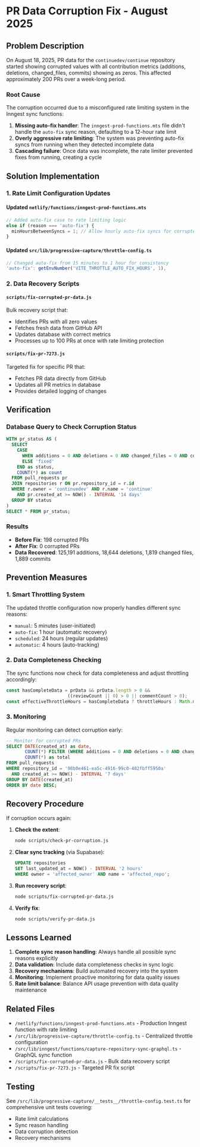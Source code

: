 # PR Data Corruption Fix - August 2025

## Problem Description

On August 18, 2025, PR data for the `continuedev/continue` repository started showing corrupted values with all contribution metrics (additions, deletions, changed_files, commits) showing as zeros. This affected approximately 200 PRs over a week-long period.

### Root Cause

The corruption occurred due to a misconfigured rate limiting system in the Inngest sync functions:

1. **Missing auto-fix handler**: The `inngest-prod-functions.mts` file didn't handle the `auto-fix` sync reason, defaulting to a 12-hour rate limit
2. **Overly aggressive rate limiting**: The system was preventing auto-fix syncs from running when they detected incomplete data
3. **Cascading failure**: Once data was incomplete, the rate limiter prevented fixes from running, creating a cycle

## Solution Implementation

### 1. Rate Limit Configuration Updates

#### Updated `netlify/functions/inngest-prod-functions.mts`
```typescript
// Added auto-fix case to rate limiting logic
else if (reason === 'auto-fix') {
  minHoursBetweenSyncs = 1; // Allow hourly auto-fix syncs for corrupted data
}
```

#### Updated `src/lib/progressive-capture/throttle-config.ts`
```typescript
// Changed auto-fix from 15 minutes to 1 hour for consistency
'auto-fix': getEnvNumber('VITE_THROTTLE_AUTO_FIX_HOURS', 1),
```

### 2. Data Recovery Scripts

#### `scripts/fix-corrupted-pr-data.js`
Bulk recovery script that:
- Identifies PRs with all zero values
- Fetches fresh data from GitHub API
- Updates database with correct metrics
- Processes up to 100 PRs at once with rate limiting protection

#### `scripts/fix-pr-7273.js`
Targeted fix for specific PR that:
- Fetches PR data directly from GitHub
- Updates all PR metrics in database
- Provides detailed logging of changes

## Verification

### Database Query to Check Corruption Status
```sql
WITH pr_status AS (
  SELECT 
    CASE 
      WHEN additions = 0 AND deletions = 0 AND changed_files = 0 AND commits = 0 THEN 'corrupted'
      ELSE 'fixed'
    END as status,
    COUNT(*) as count
  FROM pull_requests pr
  JOIN repositories r ON pr.repository_id = r.id
  WHERE r.owner = 'continuedev' AND r.name = 'continue'
    AND pr.created_at >= NOW() - INTERVAL '14 days'
  GROUP BY status
)
SELECT * FROM pr_status;
```

### Results
- **Before Fix**: 198 corrupted PRs
- **After Fix**: 0 corrupted PRs
- **Data Recovered**: 125,191 additions, 18,644 deletions, 1,819 changed files, 1,889 commits

## Prevention Measures

### 1. Smart Throttling System
The updated throttle configuration now properly handles different sync reasons:
- `manual`: 5 minutes (user-initiated)
- `auto-fix`: 1 hour (automatic recovery)
- `scheduled`: 24 hours (regular updates)
- `automatic`: 4 hours (auto-tracking)

### 2. Data Completeness Checking
The sync functions now check for data completeness and adjust throttling accordingly:
```typescript
const hasCompleteData = prData && prData.length > 0 && 
                       ((reviewCount || 0) > 0 || commentCount > 0);
const effectiveThrottleHours = hasCompleteData ? throttleHours : Math.min(throttleHours, 0.083);
```

### 3. Monitoring
Regular monitoring can detect corruption early:
```sql
-- Monitor for corrupted PRs
SELECT DATE(created_at) as date, 
       COUNT(*) FILTER (WHERE additions = 0 AND deletions = 0 AND changed_files = 0 AND commits = 0) as corrupted,
       COUNT(*) as total
FROM pull_requests
WHERE repository_id = '98b0e461-ea5c-4916-99c0-402fbff5950a'
  AND created_at >= NOW() - INTERVAL '7 days'
GROUP BY DATE(created_at)
ORDER BY date DESC;
```

## Recovery Procedure

If corruption occurs again:

1. **Check the extent**:
   ```bash
   node scripts/check-pr-corruption.js
   ```

2. **Clear sync tracking** (via Supabase):
   ```sql
   UPDATE repositories 
   SET last_updated_at = NOW() - INTERVAL '2 hours'
   WHERE owner = 'affected_owner' AND name = 'affected_repo';
   ```

3. **Run recovery script**:
   ```bash
   node scripts/fix-corrupted-pr-data.js
   ```

4. **Verify fix**:
   ```bash
   node scripts/verify-pr-data.js
   ```

## Lessons Learned

1. **Complete sync reason handling**: Always handle all possible sync reasons explicitly
2. **Data validation**: Include data completeness checks in sync logic
3. **Recovery mechanisms**: Build automated recovery into the system
4. **Monitoring**: Implement proactive monitoring for data quality issues
5. **Rate limit balance**: Balance API usage prevention with data quality maintenance

## Related Files

- `/netlify/functions/inngest-prod-functions.mts` - Production Inngest function with rate limiting
- `/src/lib/progressive-capture/throttle-config.ts` - Centralized throttle configuration
- `/src/lib/inngest/functions/capture-repository-sync-graphql.ts` - GraphQL sync function
- `/scripts/fix-corrupted-pr-data.js` - Bulk data recovery script
- `/scripts/fix-pr-7273.js` - Targeted PR fix script

## Testing

See `/src/lib/progressive-capture/__tests__/throttle-config.test.ts` for comprehensive unit tests covering:
- Rate limit calculations
- Sync reason handling
- Data corruption detection
- Recovery mechanisms